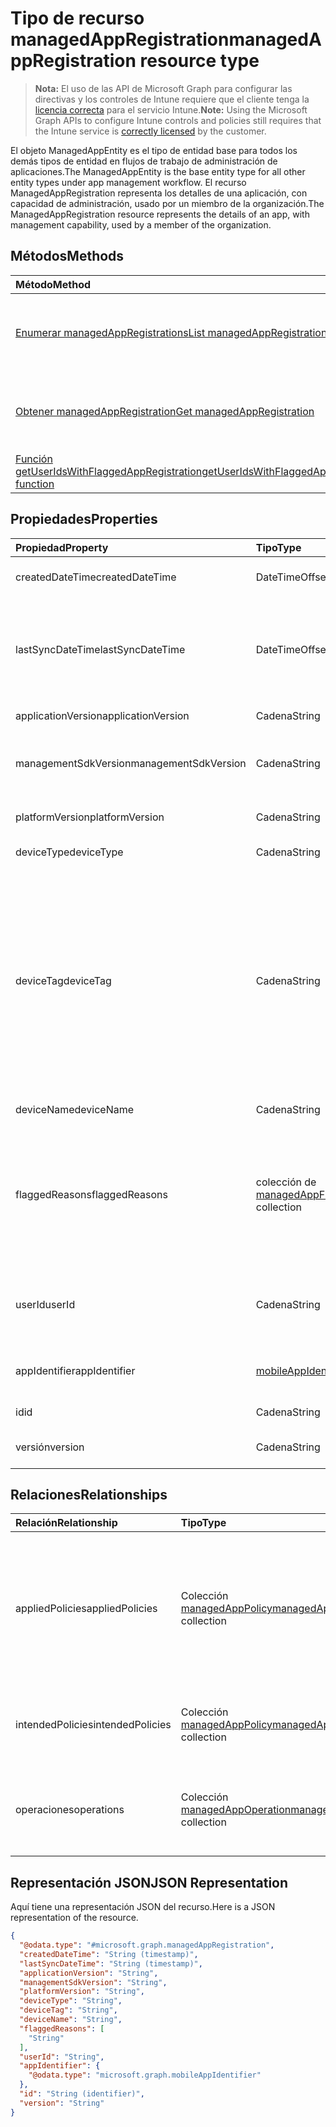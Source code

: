 # <a name="managedappregistration-resource-type"></a><span data-ttu-id="24759-101">Tipo de recurso managedAppRegistration</span><span class="sxs-lookup"><span data-stu-id="24759-101">managedAppRegistration resource type</span></span>

> <span data-ttu-id="24759-102">**Nota:** El uso de las API de Microsoft Graph para configurar las directivas y los controles de Intune requiere que el cliente tenga la [licencia correcta](https://go.microsoft.com/fwlink/?linkid=839381) para el servicio Intune.</span><span class="sxs-lookup"><span data-stu-id="24759-102">**Note:** Using the Microsoft Graph APIs to configure Intune controls and policies still requires that the Intune service is [correctly licensed](https://go.microsoft.com/fwlink/?linkid=839381) by the customer.</span></span>

<span data-ttu-id="24759-103">El objeto ManagedAppEntity es el tipo de entidad base para todos los demás tipos de entidad en flujos de trabajo de administración de aplicaciones.</span><span class="sxs-lookup"><span data-stu-id="24759-103">The ManagedAppEntity is the base entity type for all other entity types under app management workflow.</span></span>
<span data-ttu-id="24759-104">El recurso ManagedAppRegistration representa los detalles de una aplicación, con capacidad de administración, usado por un miembro de la organización.</span><span class="sxs-lookup"><span data-stu-id="24759-104">The ManagedAppRegistration resource represents the details of an app, with management capability, used by a member of the organization.</span></span>
## <a name="methods"></a><span data-ttu-id="24759-105">Métodos</span><span class="sxs-lookup"><span data-stu-id="24759-105">Methods</span></span>
|<span data-ttu-id="24759-106">Método</span><span class="sxs-lookup"><span data-stu-id="24759-106">Method</span></span>|<span data-ttu-id="24759-107">Tipo de valor devuelto</span><span class="sxs-lookup"><span data-stu-id="24759-107">Return Type</span></span>|<span data-ttu-id="24759-108">Descripción</span><span class="sxs-lookup"><span data-stu-id="24759-108">Description</span></span>|
|:---|:---|:---|
|[<span data-ttu-id="24759-109">Enumerar managedAppRegistrations</span><span class="sxs-lookup"><span data-stu-id="24759-109">List managedAppRegistrations</span></span>](../api/intune_mam_managedappregistration_list.md)|<span data-ttu-id="24759-110">Colección [managedAppRegistration](../resources/intune_mam_managedappregistration.md)</span><span class="sxs-lookup"><span data-stu-id="24759-110">[managedAppRegistration](../resources/intune_mam_managedappregistration.md) collection</span></span>|<span data-ttu-id="24759-111">Enumere las propiedades y las relaciones de los objetos [managedAppRegistration](../resources/intune_mam_managedappregistration.md).</span><span class="sxs-lookup"><span data-stu-id="24759-111">List properties and relationships of the [managedAppRegistration](../resources/intune_mam_managedappregistration.md) objects.</span></span>|
|[<span data-ttu-id="24759-112">Obtener managedAppRegistration</span><span class="sxs-lookup"><span data-stu-id="24759-112">Get managedAppRegistration</span></span>](../api/intune_mam_managedappregistration_get.md)|[<span data-ttu-id="24759-113">managedAppRegistration</span><span class="sxs-lookup"><span data-stu-id="24759-113">managedAppRegistration</span></span>](../resources/intune_mam_managedappregistration.md)|<span data-ttu-id="24759-114">Lea las propiedades y las relaciones del objeto [managedAppRegistration](../resources/intune_mam_managedappregistration.md).</span><span class="sxs-lookup"><span data-stu-id="24759-114">Read properties and relationships of the [managedAppRegistration](../resources/intune_mam_managedappregistration.md) object.</span></span>|
|[<span data-ttu-id="24759-115">Función getUserIdsWithFlaggedAppRegistration</span><span class="sxs-lookup"><span data-stu-id="24759-115">getUserIdsWithFlaggedAppRegistration function</span></span>](../api/intune_mam_managedappregistration_getuseridswithflaggedappregistration.md)|<span data-ttu-id="24759-116">Colección de cadenas</span><span class="sxs-lookup"><span data-stu-id="24759-116">String collection</span></span>|<span data-ttu-id="24759-117">Todavía no documentado</span><span class="sxs-lookup"><span data-stu-id="24759-117">Not yet documented</span></span>|

## <a name="properties"></a><span data-ttu-id="24759-118">Propiedades</span><span class="sxs-lookup"><span data-stu-id="24759-118">Properties</span></span>
|<span data-ttu-id="24759-119">Propiedad</span><span class="sxs-lookup"><span data-stu-id="24759-119">Property</span></span>|<span data-ttu-id="24759-120">Tipo</span><span class="sxs-lookup"><span data-stu-id="24759-120">Type</span></span>|<span data-ttu-id="24759-121">Descripción</span><span class="sxs-lookup"><span data-stu-id="24759-121">Description</span></span>|
|:---|:---|:---|
|<span data-ttu-id="24759-122">createdDateTime</span><span class="sxs-lookup"><span data-stu-id="24759-122">createdDateTime</span></span>|<span data-ttu-id="24759-123">DateTimeOffset</span><span class="sxs-lookup"><span data-stu-id="24759-123">DateTimeOffset</span></span>|<span data-ttu-id="24759-124">Fecha y hora de creación</span><span class="sxs-lookup"><span data-stu-id="24759-124">Date and time of creation</span></span>|
|<span data-ttu-id="24759-125">lastSyncDateTime</span><span class="sxs-lookup"><span data-stu-id="24759-125">lastSyncDateTime</span></span>|<span data-ttu-id="24759-126">DateTimeOffset</span><span class="sxs-lookup"><span data-stu-id="24759-126">DateTimeOffset</span></span>|<span data-ttu-id="24759-127">Fecha y hora de la última sincronización de la aplicación con el servicio de administración.</span><span class="sxs-lookup"><span data-stu-id="24759-127">Date and time of last the app synced with management service.</span></span>|
|<span data-ttu-id="24759-128">applicationVersion</span><span class="sxs-lookup"><span data-stu-id="24759-128">applicationVersion</span></span>|<span data-ttu-id="24759-129">Cadena</span><span class="sxs-lookup"><span data-stu-id="24759-129">String</span></span>|<span data-ttu-id="24759-130">Versión de la aplicación</span><span class="sxs-lookup"><span data-stu-id="24759-130">App version</span></span>|
|<span data-ttu-id="24759-131">managementSdkVersion</span><span class="sxs-lookup"><span data-stu-id="24759-131">managementSdkVersion</span></span>|<span data-ttu-id="24759-132">Cadena</span><span class="sxs-lookup"><span data-stu-id="24759-132">String</span></span>|<span data-ttu-id="24759-133">Versión del SDK de administración de la aplicación</span><span class="sxs-lookup"><span data-stu-id="24759-133">App management SDK version</span></span>|
|<span data-ttu-id="24759-134">platformVersion</span><span class="sxs-lookup"><span data-stu-id="24759-134">platformVersion</span></span>|<span data-ttu-id="24759-135">Cadena</span><span class="sxs-lookup"><span data-stu-id="24759-135">String</span></span>|<span data-ttu-id="24759-136">Versión del sistema operativo</span><span class="sxs-lookup"><span data-stu-id="24759-136">Operating System version</span></span>|
|<span data-ttu-id="24759-137">deviceType</span><span class="sxs-lookup"><span data-stu-id="24759-137">deviceType</span></span>|<span data-ttu-id="24759-138">Cadena</span><span class="sxs-lookup"><span data-stu-id="24759-138">String</span></span>|<span data-ttu-id="24759-139">Tipo de dispositivo host</span><span class="sxs-lookup"><span data-stu-id="24759-139">Host device type</span></span>|
|<span data-ttu-id="24759-140">deviceTag</span><span class="sxs-lookup"><span data-stu-id="24759-140">deviceTag</span></span>|<span data-ttu-id="24759-141">Cadena</span><span class="sxs-lookup"><span data-stu-id="24759-141">String</span></span>|<span data-ttu-id="24759-142">Etiqueta generada por el SDK de administración de la aplicación, que ayuda a relacionar las aplicaciones que se hospedan en el mismo dispositivo.</span><span class="sxs-lookup"><span data-stu-id="24759-142">App management SDK generated tag, which helps relate apps hosted on the same device.</span></span> <span data-ttu-id="24759-143">No garantiza que las aplicaciones se relacionen en todas las condiciones.</span><span class="sxs-lookup"><span data-stu-id="24759-143">Not guaranteed to relate apps in all conditions.</span></span>|
|<span data-ttu-id="24759-144">deviceName</span><span class="sxs-lookup"><span data-stu-id="24759-144">deviceName</span></span>|<span data-ttu-id="24759-145">Cadena</span><span class="sxs-lookup"><span data-stu-id="24759-145">String</span></span>|<span data-ttu-id="24759-146">Nombre del dispositivo host</span><span class="sxs-lookup"><span data-stu-id="24759-146">Host device name</span></span>|
|<span data-ttu-id="24759-147">flaggedReasons</span><span class="sxs-lookup"><span data-stu-id="24759-147">flaggedReasons</span></span>|<span data-ttu-id="24759-148">colección de [managedAppFlaggedReason](../resources/intune_mam_managedappflaggedreason.md)</span><span class="sxs-lookup"><span data-stu-id="24759-148">[managedAppFlaggedReason](../resources/intune_mam_managedappflaggedreason.md) collection</span></span>|<span data-ttu-id="24759-149">Cero o más razones por las que se ha marcado el registro de una aplicación.</span><span class="sxs-lookup"><span data-stu-id="24759-149">Zero or more reasons an app registration is flagged.</span></span> <span data-ttu-id="24759-150">Por ejemplo,</span><span class="sxs-lookup"><span data-stu-id="24759-150">E.g.</span></span> <span data-ttu-id="24759-151">una aplicación que se ejecuta en el dispositivo liberado</span><span class="sxs-lookup"><span data-stu-id="24759-151">app running on rooted device</span></span>|
|<span data-ttu-id="24759-152">userId</span><span class="sxs-lookup"><span data-stu-id="24759-152">userId</span></span>|<span data-ttu-id="24759-153">Cadena</span><span class="sxs-lookup"><span data-stu-id="24759-153">String</span></span>|<span data-ttu-id="24759-154">El identificador de usuario al que pertenece este registro de la aplicación.</span><span class="sxs-lookup"><span data-stu-id="24759-154">The user Id to who this app registration belongs.</span></span>|
|<span data-ttu-id="24759-155">appIdentifier</span><span class="sxs-lookup"><span data-stu-id="24759-155">appIdentifier</span></span>|[<span data-ttu-id="24759-156">mobileAppIdentifier</span><span class="sxs-lookup"><span data-stu-id="24759-156">mobileAppIdentifier</span></span>](../resources/intune_mam_mobileappidentifier.md)|<span data-ttu-id="24759-157">El identificador del paquete de aplicación</span><span class="sxs-lookup"><span data-stu-id="24759-157">The app package Identifier</span></span>|
|<span data-ttu-id="24759-158">id</span><span class="sxs-lookup"><span data-stu-id="24759-158">id</span></span>|<span data-ttu-id="24759-159">Cadena</span><span class="sxs-lookup"><span data-stu-id="24759-159">String</span></span>|<span data-ttu-id="24759-160">Clave de la entidad.</span><span class="sxs-lookup"><span data-stu-id="24759-160">Key of the entity.</span></span>|
|<span data-ttu-id="24759-161">versión</span><span class="sxs-lookup"><span data-stu-id="24759-161">version</span></span>|<span data-ttu-id="24759-162">Cadena</span><span class="sxs-lookup"><span data-stu-id="24759-162">String</span></span>|<span data-ttu-id="24759-163">Versión de la entidad.</span><span class="sxs-lookup"><span data-stu-id="24759-163">Version of the entity.</span></span>|

## <a name="relationships"></a><span data-ttu-id="24759-164">Relaciones</span><span class="sxs-lookup"><span data-stu-id="24759-164">Relationships</span></span>
|<span data-ttu-id="24759-165">Relación</span><span class="sxs-lookup"><span data-stu-id="24759-165">Relationship</span></span>|<span data-ttu-id="24759-166">Tipo</span><span class="sxs-lookup"><span data-stu-id="24759-166">Type</span></span>|<span data-ttu-id="24759-167">Descripción</span><span class="sxs-lookup"><span data-stu-id="24759-167">Description</span></span>|
|:---|:---|:---|
|<span data-ttu-id="24759-168">appliedPolicies</span><span class="sxs-lookup"><span data-stu-id="24759-168">appliedPolicies</span></span>|<span data-ttu-id="24759-169">Colección [managedAppPolicy](../resources/intune_mam_managedapppolicy.md)</span><span class="sxs-lookup"><span data-stu-id="24759-169">[managedAppPolicy](../resources/intune_mam_managedapppolicy.md) collection</span></span>|<span data-ttu-id="24759-170">Ya se habían aplicado cero o más directivas en la aplicación registrada cuando se sincronizó por última vez con el servicio de administración.</span><span class="sxs-lookup"><span data-stu-id="24759-170">Zero or more policys already applied on the registered app when it last synchronized with managment service.</span></span>|
|<span data-ttu-id="24759-171">intendedPolicies</span><span class="sxs-lookup"><span data-stu-id="24759-171">intendedPolicies</span></span>|<span data-ttu-id="24759-172">Colección [managedAppPolicy](../resources/intune_mam_managedapppolicy.md)</span><span class="sxs-lookup"><span data-stu-id="24759-172">[managedAppPolicy](../resources/intune_mam_managedapppolicy.md) collection</span></span>|<span data-ttu-id="24759-173">El administrador esperaba cero o más directivas hasta el momento.</span><span class="sxs-lookup"><span data-stu-id="24759-173">Zero or more policies admin intended for the app as of now.</span></span>|
|<span data-ttu-id="24759-174">operaciones</span><span class="sxs-lookup"><span data-stu-id="24759-174">operations</span></span>|<span data-ttu-id="24759-175">Colección [managedAppOperation](../resources/intune_mam_managedappoperation.md)</span><span class="sxs-lookup"><span data-stu-id="24759-175">[managedAppOperation](../resources/intune_mam_managedappoperation.md) collection</span></span>|<span data-ttu-id="24759-176">Se activaron cero o más operaciones de larga duración en el registro de la aplicación.</span><span class="sxs-lookup"><span data-stu-id="24759-176">Zero or more long running operations triggered on the app registration.</span></span>|

## <a name="json-representation"></a><span data-ttu-id="24759-177">Representación JSON</span><span class="sxs-lookup"><span data-stu-id="24759-177">JSON Representation</span></span>
<span data-ttu-id="24759-178">Aquí tiene una representación JSON del recurso.</span><span class="sxs-lookup"><span data-stu-id="24759-178">Here is a JSON representation of the resource.</span></span>
<!-- {
  "blockType": "resource",
  "keyProperty": "id",
  "@odata.type": "microsoft.graph.managedAppRegistration"
}
-->
``` json
{
  "@odata.type": "#microsoft.graph.managedAppRegistration",
  "createdDateTime": "String (timestamp)",
  "lastSyncDateTime": "String (timestamp)",
  "applicationVersion": "String",
  "managementSdkVersion": "String",
  "platformVersion": "String",
  "deviceType": "String",
  "deviceTag": "String",
  "deviceName": "String",
  "flaggedReasons": [
    "String"
  ],
  "userId": "String",
  "appIdentifier": {
    "@odata.type": "microsoft.graph.mobileAppIdentifier"
  },
  "id": "String (identifier)",
  "version": "String"
}
```


<!-- {
  "type": "#page.annotation",
  "suppressions": [
     "Warning: /api-reference/v1.0/resources/intune_mam_managedappregistration.md/microsoft.graph.managedAppRegistration/flaggedReasons:
      Inconsistent types between parameter (String) and table (Object)"
  ],
}
-->
